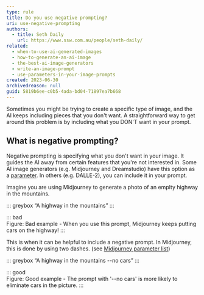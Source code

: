 ```yaml
---
type: rule
title: Do you use negative prompting?
uri: use-negative-prompting
authors:
  - title: Seth Daily
    url: https://www.ssw.com.au/people/seth-daily/
related:
  - when-to-use-ai-generated-images
  - how-to-generate-an-ai-image
  - the-best-ai-image-generators
  - write-an-image-prompt
  - use-parameters-in-your-image-prompts
created: 2023-06-30
archivedreason: null
guid: 5819b6ee-c0b5-4ada-bd04-71897ea7b668
---
```

Sometimes you might be trying to create a specific type of image, and the AI keeps including pieces that you don't want. A straightforward way to get around this problem is by including what you DON'T want in your prompt.

<!--endintro-->

## What is negative prompting?

Negative prompting is specifying what you don't want in your image. It guides the AI away from certain features that you're not interested in. Some AI image generators (e.g. Midjourney and Dreamstudio) have this option as a [parameter](https://www.ssw.com.au/rules/use-parameters-in-your-image-prompts/). In others (e.g. DALLE-2), you can include it in your prompt.

Imagine you are using Midjourney to generate a photo of an emplty highway in the mountains.

::: greybox
“A highway in the mountains” 
:::

::: bad\
Figure: Bad example - When you use this prompt, Midjourney keeps putting cars on the highway!
:::

This is when it can be helpful to include a negative prompt. In Midjourney, this is done by using two dashes. (see [Midjourney parameter list](https://docs.midjourney.com/docs/parameter-list))

::: greybox
“A highway in the mountains --no cars” 
:::

::: good\
Figure: Good example - The prompt with '--no cars' is more likely to eliminate cars in the picture.
:::